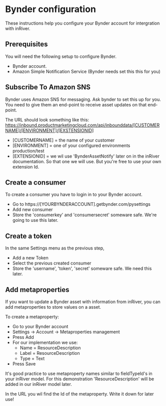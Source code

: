 
# Bynder configuration

These instructions help you configure your Bynder account for intergration with inRiver.

## Prerequisites

You will need the following setup to configure Bynder.

- Bynder account.
- Amazon Simple Notification Service (Bynder needs set this this for you)

## Subscribe To Amazon SNS
Bynder uses Amazon SNS for messaging. Ask bynder to set this up for you.
You need to give them an end-point to receive asset updates on that end-point. 

The URL should look something like this: https://inbound.productmarketingcloud.com/api/inbounddata/[CUSTOMERNAME]/[ENVIRONMENT]/[EXSTENSIONID]

- [CUSTOMERNAME] = the name of your customer
- [ENVIRONMENT] = one of your configured environments production/test
- [EXTENSIONID] = we wil use 'BynderAssetNotify' later on in the inRiver documentation. 
  So that one we will use. But you're free to use your own extension Id.

## Create a consumer
To create a consumer you have to login in to your Bynder account.

- Go to https://[YOURBYNDERACCOUNT].getbynder.com/pysettings
- Add new consumer
- Store the 'consumerkey' and 'consumersecret' someware safe. We're going to use this later.

## Create a token
 In the same Settings menu as the previous step,
- Add a new Token
- Select the previous created consumer
- Store the 'username', 'token', 'secret' someware safe. We need this later.

## Add metaproperties
If you want to update a Bynder asset with information from inRiver,
you can add metaproperties to store values on a asset. 

To create a metaproperty:

- Go to your Bynder account
- Settings -> Account -> Metaproperties management
- Press Add
- For our implementation we use:
  - Name = ResourceDescription
  - Label = ResourceDescription
  - Type = Text
- Press Save

It's good practice to use metaproperty names similar to fieldTypeId's in your inRiver model.
For this demonstration 'ResourceDescription' will be added in our inRiver model later.

In the URL you wil find the Id of the metaproperty. Write it down for later use!